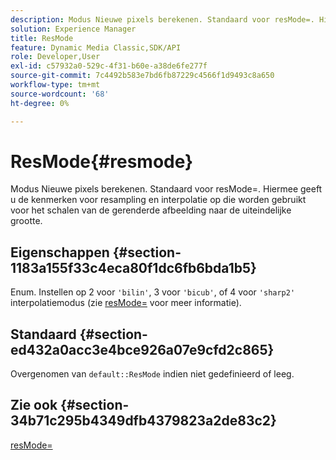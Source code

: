 ```yaml
---
description: Modus Nieuwe pixels berekenen. Standaard voor resMode=. Hiermee geeft u de kenmerken voor resampling en interpolatie op die worden gebruikt voor het schalen van de gerenderde afbeelding naar de uiteindelijke grootte.
solution: Experience Manager
title: ResMode
feature: Dynamic Media Classic,SDK/API
role: Developer,User
exl-id: c57932a0-529c-4f31-b60e-a38de6fe277f
source-git-commit: 7c4492b583e7bd6fb87229c4566f1d9493c8a650
workflow-type: tm+mt
source-wordcount: '68'
ht-degree: 0%

---
```


# ResMode{#resmode}

Modus Nieuwe pixels berekenen. Standaard voor resMode=. Hiermee geeft u de kenmerken voor resampling en interpolatie op die worden gebruikt voor het schalen van de gerenderde afbeelding naar de uiteindelijke grootte.

## Eigenschappen {#section-1183a155f33c4eca80f1dc6fb6bda1b5}

Enum. Instellen op 2 voor `'bilin'`, 3 voor `'bicub'`, of 4 voor `'sharp2'` interpolatiemodus (zie [resMode=](/help/aem-is-ir-api/ir-api/http-protocol/image-rendering-api-ref/c-ir-http-protocol-ref/c-ir-http-protocol-command-reference/r-ir-http-resmode.md) voor meer informatie).

## Standaard {#section-ed432a0acc3e4bce926a07e9cfd2c865}

Overgenomen van `default::ResMode` indien niet gedefinieerd of leeg.

## Zie ook {#section-34b71c295b4349dfb4379823a2de83c2}

[resMode=](../../../../../ir-api/http-protocol/image-rendering-api-ref/c-ir-http-protocol-ref/c-ir-http-protocol-command-reference/r-ir-http-resmode.md#reference-851a5b636f8948cfb11456c9b7dab0d3)
